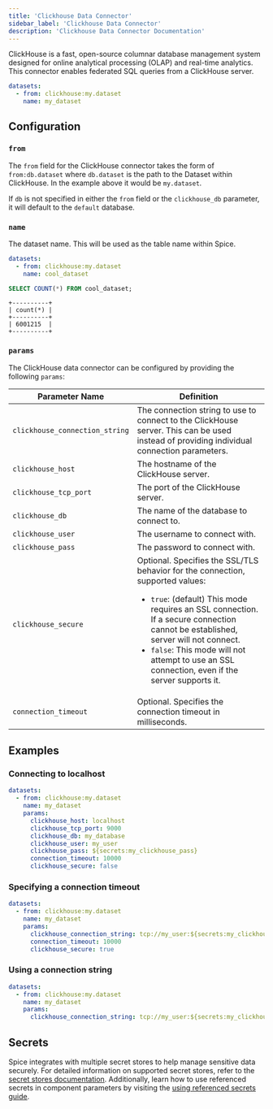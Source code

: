 ```yaml
---
title: 'Clickhouse Data Connector'
sidebar_label: 'Clickhouse Data Connector'
description: 'Clickhouse Data Connector Documentation'
---
```


ClickHouse is a fast, open-source columnar database management system designed for online analytical processing (OLAP) and real-time analytics. This connector enables federated SQL queries from a ClickHouse server.

```yaml
datasets:
  - from: clickhouse:my.dataset
    name: my_dataset
```

## Configuration

### `from`

The `from` field for the ClickHouse connector takes the form of `from:db.dataset` where `db.dataset` is the path to the Dataset within ClickHouse. In the example above it would be `my.dataset`.

If `db` is not specified in either the `from` field or the `clickhouse_db` parameter, it will default to the `default` database.

### `name`

The dataset name. This will be used as the table name within Spice.

```yaml
datasets:
  - from: clickhouse:my.dataset
    name: cool_dataset
```

```sql
SELECT COUNT(*) FROM cool_dataset;
```

```shell
+----------+
| count(*) |
+----------+
| 6001215  |
+----------+
```

### `params`

The ClickHouse data connector can be configured by providing the following `params`:

| Parameter Name                 | Definition                                                                                                                                                                                                                                                                                                              |
| ------------------------------ | ----------------------------------------------------------------------------------------------------------------------------------------------------------------------------------------------------------------------------------------------------------------------------------------------------------------------- |
| `clickhouse_connection_string` | The connection string to use to connect to the ClickHouse server. This can be used instead of providing individual connection parameters.                                                                                                                                                                               |
| `clickhouse_host`              | The hostname of the ClickHouse server.                                                                                                                                                                                                                                                                                  |
| `clickhouse_tcp_port`          | The port of the ClickHouse server.                                                                                                                                                                                                                                                                                      |
| `clickhouse_db`                | The name of the database to connect to.                                                                                                                                                                                                                                                                                 |
| `clickhouse_user`              | The username to connect with.                                                                                                                                                                                                                                                                                           |
| `clickhouse_pass`              | The password to connect with.                                                                                                                                                                                                                                                                                           |
| `clickhouse_secure`            | Optional. Specifies the SSL/TLS behavior for the connection, supported values:<br /> <ul><li>`true`: (default) This mode requires an SSL connection. If a secure connection cannot be established, server will not connect.</li><li>`false`: This mode will not attempt to use an SSL connection, even if the server supports it.</li></ul> |
| `connection_timeout`           | Optional. Specifies the connection timeout in milliseconds.                                                                                                                                                                                                                                                             |

## Examples

### Connecting to localhost

```yaml
datasets:
  - from: clickhouse:my.dataset
    name: my_dataset
    params:
      clickhouse_host: localhost
      clickhouse_tcp_port: 9000
      clickhouse_db: my_database
      clickhouse_user: my_user
      clickhouse_pass: ${secrets:my_clickhouse_pass}
      connection_timeout: 10000
      clickhouse_secure: false
```

### Specifying a connection timeout

```yaml
datasets:
  - from: clickhouse:my.dataset
    name: my_dataset
    params:
      clickhouse_connection_string: tcp://my_user:${secrets:my_clickhouse_pass}@localhost:9000/my_database
      connection_timeout: 10000
      clickhouse_secure: true
```

### Using a connection string

```yaml
datasets:
  - from: clickhouse:my.dataset
    name: my_dataset
    params:
      clickhouse_connection_string: tcp://my_user:${secrets:my_clickhouse_pass}@localhost:9000/my_database?connection_timeout=10000&secure=true
```

## Secrets

Spice integrates with multiple secret stores to help manage sensitive data securely. For detailed information on supported secret stores, refer to the [secret stores documentation](/components/secret-stores). Additionally, learn how to use referenced secrets in component parameters by visiting the [using referenced secrets guide](/components/secret-stores#using-secrets).
